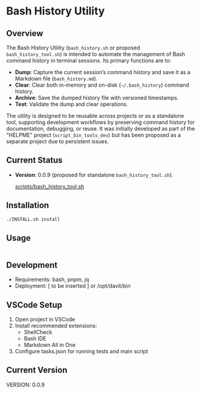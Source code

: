 # Bash History Utility 

## Overview

The Bash History Utility (`bash_history.sh` or proposed `bash_history_tool.sh`) is intended to automate the management of Bash command history in terminal sessions. Its primary functions are to:

- **Dump**: Capture the current session’s command history and save it as a Markdown file (`bash_history.md`).
- **Clear**: Clear both in-memory and on-disk (`~/.bash_history`) command history.
- **Archive**: Save the dumped history file with versioned timestamps.
- **Test**: Validate the dump and clear operations.

The utility is designed to be reusable across projects or as a standalone tool, supporting development workflows by preserving command history for documentation, debugging, or reuse. It was initially developed as part of the "HELPME" project (`script_bin_tools_dev`) but has been proposed as a separate project due to persistent issues.

## Current Status

- **Version**: 0.0.9  (proposed for standalone `bash_history_tool.sh`).

   [scripts/bash_history_tool.sh](./scripts/bash_history_tool.sh) 

## Installation

```bash
./INSTALL.sh install
```

## Usage

```bash

```

## Development

- Requirements: bash, pnpm, jq
- Deployment: [ to be inserted ]  or /opt/davit/bin  

## VSCode Setup

1. Open project in VSCode
2. Install recommended extensions:
   - ShellCheck
   - Bash IDE
   - Markdown All in One
3. Configure tasks.json for running tests and main script

## Current Version

VERSION: 0.0.9
